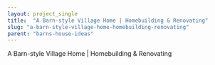 ```yaml
---
layout: project_single
title:  "A Barn-style Village Home | Homebuilding & Renovating"
slug: "a-barn-style-village-home-homebuilding-renovating"
parent: "barns-house-ideas"
---
```

A Barn-style Village Home | Homebuilding & Renovating